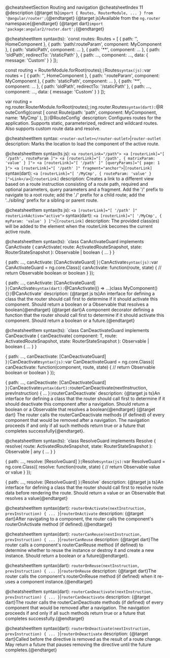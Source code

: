@cheatsheetSection
Routing and navigation
@cheatsheetIndex 11
@description
{@target ts}`import { Routes, RouterModule, ... } from '@angular/router';`{@endtarget}
{@target js}Available from the `ng.router` namespace{@endtarget}
{@target dart}`import 'package:angular2/router.dart';`{@endtarget}


@cheatsheetItem
syntax(ts):
`const routes: Routes = [
  { path: '', HomeComponent },
  { path: 'path/:routeParam', component: MyComponent },
  { path: 'staticPath', component: ... },
  { path: '**', component: ... },
  { path: 'oldPath', redirectTo: '/staticPath' },
  { path: ..., component: ..., data: { message: 'Custom' } }
]);

const routing = RouterModule.forRoot(routes);`|`Routes`
syntax(js):
`var routes = [
  { path: '', HomeComponent },
  { path: ':routeParam', component: MyComponent },
  { path: 'staticPath', component: ... },
  { path: '**', component: ... },
  { path: 'oldPath', redirectTo: '/staticPath' },
  { path: ..., component: ..., data: { message: 'Custom' } }
]);

var routing = ng.router.RouterModule.forRoot(routes);`|`ng.router.Routes`
syntax(dart):
`@RouteConfig(const [
  const Route(path: 'path', component: MyComponent, name: 'MyCmp' ),
])`|`@RouteConfig`
description:
Configures routes for the application. Supports static, parameterized, redirect and wildcard routes. Also supports custom route data and resolve.


@cheatsheetItem
syntax:
`<router-outlet></router-outlet>`|`router-outlet`
description:
Marks the location to load the component of the active route.


@cheatsheetItem
syntax(ts js):
`
<a routerLink="/path">
<a [routerLink]="[ '/path', routeParam ]">
<a [routerLink]="[ '/path', { matrixParam: 'value' } ]">
<a [routerLink]="[ '/path' ]" [queryParams]="{ page: 1 }">
<a [routerLink]="[ '/path' ]" fragment="anchor">
`|`[routerLink]`
syntax(dart):
`<a [routerLink]="[ '/MyCmp', { routeParam: 'value' } ]">Link</a>`|`[routerLink]`
description:
Creates a link to a different view based on a route instruction consisting of a route path, required and optional parameters, query parameters and a fragment. Add the '/' prefix to navigate to a root route; add the './' prefix for a child route; add the '../sibling' prefix for a sibling or parent route.

@cheatsheetItem
syntax(ts js):
`<a [routerLink]="[ '/path' ]" routerLinkActive="active">`
syntax(dart):
`<a [routerLink]="[ '/MyCmp', { myParam: 'value' } ]">`|`[routerLink]`
description:
The provided class(es) will be added to the element when the routerLink becomes the current active route.

@cheatsheetItem
syntax(ts):
`class CanActivateGuard implements CanActivate {
    canActivate(
      route: ActivatedRouteSnapshot,
      state: RouterStateSnapshot
    ): Observable<boolean> | boolean { ... }
}

{ path: ..., canActivate: [CanActivateGuard] }`|`CanActivate`
syntax(js):
`var CanActivateGuard = ng.core.Class({
  canActivate: function(route, state) {
    // return Observable boolean or boolean
  }
});

{ path: ..., canActivate: [CanActivateGuard] }`|`CanActivate`
syntax(dart):
`@CanActivate(() => ...)class MyComponent() {}`|`@CanActivate`
description:
{@target js ts}An interface for defining a class that the router should call first to determine if it should activate this component. Should return a boolean or a Observable that resolves a boolean{@endtarget}
{@target dart}A component decorator defining a function that the router should call first to determine if it should activate this component. Should return a boolean or a future.{@endtarget}

@cheatsheetItem
syntax(ts):
`class CanDeactivateGuard implements CanDeactivate<T> {
    canDeactivate(
      component: T,
      route: ActivatedRouteSnapshot,
      state: RouterStateSnapshot
    ): Observable<boolean> | boolean { ... }
}

{ path: ..., canDeactivate: [CanDeactivateGuard] }`|`CanDeactivate`
syntax(js):
`var CanDeactivateGuard = ng.core.Class({
  canDeactivate: function(component, route, state) {
    // return Observable boolean or boolean
  }
});

{ path: ..., canDeactivate: [CanDeactivateGuard] }`|`CanDeactivate`
syntax(dart):
`routerCanDeactivate(nextInstruction, prevInstruction) { ... }`|`routerCanDeactivate`
description:
{@target js ts}An interface for defining a class that the router should call first to determine if it should deactivate this component after a navigation. Should return a boolean or a Observable that resolves a boolean{@endtarget}
{@target dart}
The router calls the routerCanDeactivate methods (if defined) of every component that would be removed after a navigation. The navigation proceeds if and only if all such methods return true or a future that completes successfully{@endtarget}.


@cheatsheetItem
syntax(ts):
`class ResolveGuard implements Resolve<T> {
    resolve(
      route: ActivatedRouteSnapshot,
      state: RouterStateSnapshot
    ): Observable<any> | any { ... }
}

{ path: ..., resolve: [ResolveGuard] }`|`Resolve`
syntax(js):
`var ResolveGuard = ng.core.Class({
  resolve: function(route, state) {
    // return Observable value or value
  }
});

{ path: ..., resolve: [ResolveGuard] }`|`Resolve`
description:
{@target js ts}An interface for defining a class that the router should call first to resolve route data before rendering the route. Should return a value or an Observable that resolves a value{@endtarget}

@cheatsheetItem
syntax(dart):
`routerOnActivate(nextInstruction, prevInstruction) { ... }`|`routerOnActivate`
description:
{@target dart}After navigating to a component, the router calls the component's routerOnActivate method (if defined).{@endtarget}


@cheatsheetItem
syntax(dart):
`routerCanReuse(nextInstruction, prevInstruction) { ... }`|`routerCanReuse`
description:
{@target dart}The router calls a component's routerCanReuse method (if defined) to determine whether to reuse the instance or destroy it and create a new instance. Should return a boolean or a future{@endtarget}.


@cheatsheetItem
syntax(dart):
`routerOnReuse(nextInstruction, prevInstruction) { ... }`|`routerOnReuse`
description:
{@target dart}The router calls the component's routerOnReuse method (if defined) when it re-uses a component instance.{@endtarget}


@cheatsheetItem
syntax(dart):
`routerCanDeactivate(nextInstruction, prevInstruction) { ... }`|`routerCanDeactivate`
description:
{@target dart}The router calls the routerCanDeactivate methods (if defined) of every component that would be removed after a navigation. The navigation proceeds if and only if all such methods return true or a future that completes successfully.{@endtarget}


@cheatsheetItem
syntax(dart):
`routerOnDeactivate(nextInstruction, prevInstruction) { ... }`|`routerOnDeactivate`
description:
{@target dart}Called before the directive is removed as the result of a route change. May return a future that pauses removing the directive until the future completes.{@endtarget}